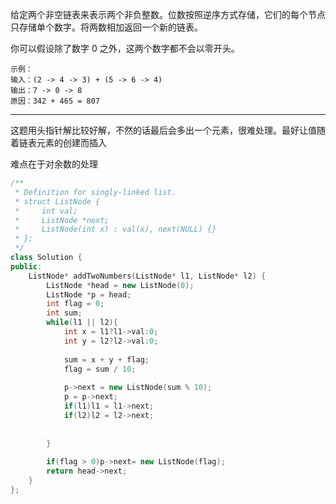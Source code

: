 给定两个非空链表来表示两个非负整数。位数按照逆序方式存储，它们的每个节点只存储单个数字。将两数相加返回一个新的链表。

你可以假设除了数字 0 之外，这两个数字都不会以零开头。

```
示例：
输入：(2 -> 4 -> 3) + (5 -> 6 -> 4)
输出：7 -> 0 -> 8
原因：342 + 465 = 807
```

-------------------
这题用头指针解比较好解，不然的话最后会多出一个元素，很难处理。最好让值随着链表元素的创建而插入

难点在于对余数的处理


```C++
/**
 * Definition for singly-linked list.
 * struct ListNode {
 *     int val;
 *     ListNode *next;
 *     ListNode(int x) : val(x), next(NULL) {}
 * };
 */
class Solution {
public:
    ListNode* addTwoNumbers(ListNode* l1, ListNode* l2) {
        ListNode *head = new ListNode(0);
        ListNode *p = head;
        int flag = 0;
        int sum;
        while(l1 || l2){
            int x = l1?l1->val:0;
            int y = l2?l2->val:0;
            
            sum = x + y + flag;
            flag = sum / 10;
            
            p->next = new ListNode(sum % 10);
            p = p->next;
            if(l1)l1 = l1->next;
            if(l2)l2 = l2->next;
            
            
        }
        
        if(flag > 0)p->next= new ListNode(flag);
        return head->next;
    }
};
```